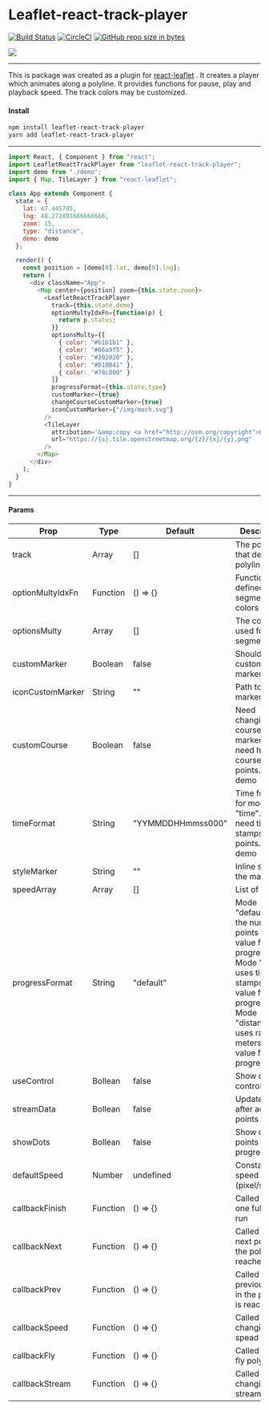 # Leaflet-react-track-player

[![Build Status](https://travis-ci.org/arg0navt/leaflet-react-track-player.svg?branch=master)](https://travis-ci.org/argonavt11/leaflet-react-track-player)
[![CircleCI](https://circleci.com/gh/arg0navt/leaflet-react-track-player.svg?style=svg)](https://circleci.com/gh/argonavt11)
[![GitHub repo size in bytes](https://img.shields.io/npm/v/leaflet-react-track-player.svg?style=flat-square)](https://github.com/argonavt11/leaflet-react-track-player)

![](https://github.com/arg0navt/leaflet-react-track-player/blob/master/public/img/demo.gif?raw=true)

---

This is package was created as a plugin for [react-leaflet](https://github.com/PaulLeCam/react-leaflet) . It creates a player which animates along a polyline. It provides functions for pause, play and playback speed. The track colors may be customized.

#### Install

```sh
npm install leaflet-react-track-player
yarn add leaflet-react-track-player
```

---

```javascript
import React, { Component } from "react";
import LeafletReactTrackPlayer from "leaflet-react-track-player";
import demo from "./demo";
import { Map, TileLayer } from "react-leaflet";

class App extends Component {
  state = {
    lat: 47.445745,
    lng: 40.272891666666666,
    zoom: 15,
    type: "distance",
    demo: demo
  };

  render() {
    const position = [demo[0].lat, demo[0].lng];
    return (
      <div className="App">
        <Map center={position} zoom={this.state.zoom}>
          <LeafletReactTrackPlayer
            track={this.state.demo}
            optionMultyIdxFn={function(p) {
              return p.status;
            }}
            optionsMulty={[
              { color: "#b1b1b1" },
              { color: "#06a9f5" },
              { color: "#202020" },
              { color: "#D10B41" },
              { color: "#78c800" }
            ]}
            progressFormat={this.state.type}
            customMarker={true}
            changeCourseCustomMarker={true}
            iconCustomMarker={"/img/mech.svg"}
          />
          <TileLayer
            attribution='&amp;copy <a href="http://osm.org/copyright">OpenStreetMap</a> contributors'
            url="https://{s}.tile.openstreetmap.org/{z}/{x}/{y}.png"
          />
        </Map>
      </div>
    );
  }
}
```

---

#### Params

| Prop             | Type     | Default           | Description                                                                                                                                                                                |
| --------------- | ------- | ---------------- | ----------------------------------------------------------------------------------------------------------------------------------------------------------------------------------------- |
| track            | Array    | []                | The points that define the polyline                                                                                                                                                        |
| optionMultyIdxFn | Function | () => {}          | Function to defined track segment colors                                                                                                                                                   |
| optionsMulty     | Array    | []                | The colors used for track segments                                                                                                                                                         |
| customMarker     | Boolean  | false             | Should use a custom marker icon                                                                                                                                                            |
| iconCustomMarker | String   | ""                | Path to your marker icon                                                                                                                                                                   |
| customCourse     | Boolean  | false             | Need changing course of marker? You need have course in points. See demo                                                                                                                   |
| timeFormat       | String   | "YYMMDDHHmmss000" | Time format is for mode "time". You need times stamps in points. See demo                                                                                                                  |
| styleMarker      | String   | ""                | Inline style for the marker                                                                                                                                                                |
| speedArray       | Array    | []                | List of speeds                                                                                                                                                                             |
| progressFormat   | String   | "default"         | Mode "default" uses the number of points as the value for progress. Mode "time" uses time stamps as the value for progress. Mode "distance" uses range in meters as the value for progress |
| useControl       | Bollean  | false             | Show or hide control panel                                                                                                                                                                 |
| streamData       | Bollean  | false             | Update player after add new points                                                                                                                                                         |
| showDots         | Bollean  | false             | Show or hide points in progress line                                                                                                                                                       |
| defaultSpeed     | Number   | undefined         | Constant for speed (pixel/second)                                                                                                                                                          |
| callbackFinish   | Function | () => {}          | Called after one full track run                                                                                                                                                            |
| callbackNext     | Function | () => {}          | Called after next point in the polyline is reached                                                                                                                                         |
| callbackPrev     | Function | () => {}          | Called after previous point in the polyline is reached                                                                                                                                     |
| callbackSpeed    | Function | () => {}          | Called after changing spead                                                                                                                                                                |
| callbackFly      | Function | () => {}          | Called after fly polyline                                                                                                                                                                  |
| callbackStream   | Function | () => {}          | Called after changing stream mode                                                                                                                                                          |
